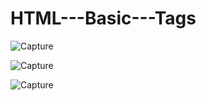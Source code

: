 # HTML---Basic---Tags

![Capture](https://user-images.githubusercontent.com/82524305/118479289-77219400-b72e-11eb-8f02-d5e472636e42.PNG)

![Capture](https://user-images.githubusercontent.com/82524305/118479556-c9fb4b80-b72e-11eb-8c04-1ded3e877e04.PNG)

![Capture](https://user-images.githubusercontent.com/82524305/118479958-43933980-b72f-11eb-81cb-5505e56bb01b.PNG)

